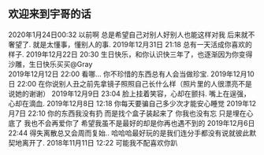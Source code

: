 ## 欢迎来到宇哥的话
2020年1月24日00:32
以前啊
总是希望自己对别人好别人也能这样对我
后来就不奢望了.
就是太懂事，懂别人的事.
2019年12月31日 21:18
总有一天活成你喜欢的样子. 
2019年12月22日 20:30
生日快乐，和你认识快三年了，也逐渐因为你变得沙雕，生日快乐买买@Gray  
2019年12月12日 22:00
看哪... 你不珍惜的东西总有人会当做珍宝. 
2019年12月10日 22:00
在你说别人丑之前先拿镜子照照自己长什么样（照片里的人很漂亮不是说她的谢谢）
2019年12月9日 23:04
脸上挂着笑容，心却在颤抖.
嘴上在逞强，心却在滴血. 
2019年12月8日 12:18
你每天要骗自己多少次才能安心睡觉
2019年12月7日 22:10
你的东西我没有扔 而是找个盒子装起来了
你我也没有忘 只是埋在心底了
我也不会再爱你了
希望我虽不是最好的却是你再也遇不到的
2019年12月6日 22:44
得失离散总又会周而复始..
哈哈哈最好玩的是我们连分手都没有说就彼此默契地离开了. 
2018年11月11日 12:22
可能我不配喜欢你趴
